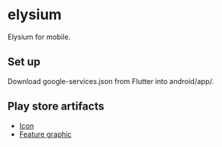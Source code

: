 # elysium

Elysium for mobile.

## Set up

Download google-services.json from Flutter into android/app/.

## Play store artifacts

* [Icon](https://romannurik.github.io/AndroidAssetStudio/icons-launcher.html#foreground.type=text&foreground.text.text=E&foreground.text.font=Asul&foreground.space.trim=1&foreground.space.pad=0.25&foreColor=rgb(255%2C%20255%2C%20255)&backColor=rgb(33%2C%20150%2C%20243)&crop=0&backgroundShape=square&effects=elevate&name=ic_launcher)
* [Feature graphic](https://www.norio.be/android-feature-graphic-generator/?config=%7B%22background%22%3A%7B%22color%22%3A%22%23444444%22%2C%22gradient%22%3A%7B%22type%22%3A%22radial%22%2C%22radius%22%3A%22600%22%2C%22angle%22%3A%22vertical%22%2C%22color%22%3A%22%23000000%22%7D%7D%2C%22title%22%3A%7B%22text%22%3A%22Elysium%22%2C%22position%22%3A100%2C%22color%22%3A%22%2362daca%22%2C%22size%22%3A200%2C%22font%22%3A%7B%22family%22%3A%22sans-serif%22%2C%22effect%22%3A%22bold%22%7D%7D%2C%22subtitle%22%3A%7B%22text%22%3A%22Encore%20une%20version%22%2C%22color%22%3A%22%236d6fe8%22%2C%22size%22%3A100%2C%22offset%22%3A0%2C%22font%22%3A%7B%22family%22%3A%22sans-serif%22%2C%22effect%22%3A%22normal%22%7D%7D%2C%22image%22%3A%7B%22position%22%3A%220.5%22%2C%22positionX%22%3A%220.5%22%2C%22scale%22%3A%221%22%7D%2C%22size%22%3A%22feature-graphic%22%7D)
